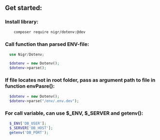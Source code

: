 ## Get started:
### Install library:
```bash
    composer require nigr/dotenv:@dev
```
### Call function than parsed ENV-file:
```php
  use Nigr/Dotenv;

  $dotenv = new Dotenv();
  $dotenv->parse();
```
### If file locates not in root folder, pass as argument path to file in function envPasre():
```php
  $dotenv = new Dotenv();
  $dotenv->parse("/env/.env.dev");
```
### For call variable, can use $_ENV, $_SERVER and getenv():
```php
  $_ENV['DB_USER'];
  $_SERVER['DB_HOST'];
  getenv('DB_PORT');
``` 
